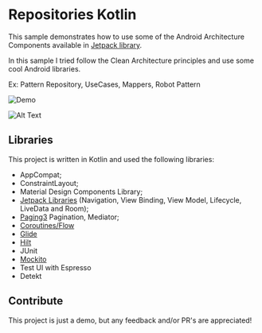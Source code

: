# Repositories Kotlin
This sample demonstrates how to use some of the Android Architecture Components available in  [Jetpack library](https://developer.android.com/jetpack/).

In this sample I tried follow the Clean Architecture principles and use some cool Android libraries.

Ex: Pattern Repository, UseCases, Mappers, Robot Pattern

![Demo](https://s11.gifyu.com/images/teste-2.gif)

![Alt Text](https://media.giphy.com/media/vFKqnCdLPNOKc/giphy.gif)

## Libraries
This project is written in Kotlin and used the following libraries:

* AppCompat;
* ConstraintLayout;
* Material Design Components Library;
* [Jetpack Libraries](https://developer.android.com/jetpack/) (Navigation, View Binding, View Model, Lifecycle, LiveData and Room);
* [Paging3](https://developer.android.com/topic/libraries/architecture/paging/v3-overview?) Pagination, Mediator;
* [Coroutines/Flow](https://github.com/Kotlin/kotlinx.coroutines)
* [Glide](https://github.com/bumptech/glide)
* [Hilt](https://developer.android.com/training/dependency-injection/hilt-android?hl=pt-br)
* JUnit
* [Mockito](http://site.mockito.org/)
* Test UI with Espresso 
* Detekt

## Contribute

This project is just a demo, but any feedback and/or PR's are appreciated!